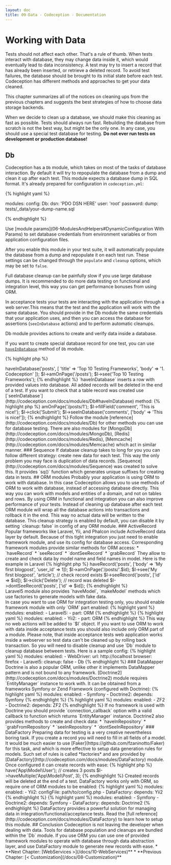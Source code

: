 ```yaml
---
layout: doc
title: 09-Data - Codeception - Documentation
---
```


# Working with Data

Tests should not affect each other. That's a rule of thumb. When tests interact with database, they may change data inside it, which would eventually lead to data inconsistency. A test may try to insert a record that has already been inserted, or retrieve a deleted record. To avoid test failures, the database should be brought to its initial state before each test. Codeception has different methods and approaches to get your data cleaned.

This chapter summarizes all of the notices on cleaning ups from the previous chapters and suggests the best strategies of how to choose data storage backends.

When we decide to clean up a database, we should make this cleaning as fast as possible. Tests should always run fast. Rebuilding the database from scratch is not the best way, but might be the only one. In any case, you should use a special test database for testing. **Do not ever run tests on development or production database!**

## Db

Codeception has a `Db` module, which takes on most of the tasks of database interaction. By default it will try to repopulate the database from a dump and clean it up after each test. This module expects a database dump in SQL format. It's already prepared for configuration in `codeception.yml`:

{% highlight yaml %}

modules:
    config:
        Db:
            dsn: 'PDO DSN HERE'
            user: 'root'
            password:
            dump: tests/_data/your-dump-name.sql

{% endhighlight %}


<div class="alert alert-notice">
Use [module params](06-ModulesAndHelpers#DynamicConfiguration With Params) to set database credentials from environment variables or from application configuration files.
</div>

After you enable this module in your test suite, it will automatically populate the database from a dump and repopulate it on each test run. These settings can be changed through the `populate` and `cleanup` options, which may be set to `false`.

<div class="alert alert-notice">
Full database cleanup can be painfully slow if you use large database dumps. It is recommended to do more data testing on functional and integration level, this way you can get performance bonuses from using ORM.
</div>

In acceptance tests your tests are interacting with the application through a web server.This means that the test and the application will work with the same database. You should provide in the Db module the same credentials that your application uses, and then you can access the database for assertions (`seeInDatabase` actions) and to perform automatic cleanups.

Db module provides actions to create and verify data inside a database.

If you want to create special database record for one test, you can use [`haveInDatabase`](http://codeception.com/docs/modules/Db#haveInDatabase) method of `Db` module.

{% highlight php %}

<?php 
$I->haveInDatabase('posts', [
  'title' => 'Top 10 Testing Frameworks', 
  'body' => '1. Codeception'
]);
$I->amOnPage('/posts');
$I->see('Top 10 Testing Frameworks');


{% endhighlight %}

`haveInDatabase` inserts a row with provided values into database. All added records will be deleted in the end of a test. 

If you want to check that a table record was created use [`seeInDatabase`](http://codeception.com/docs/modules/Db#haveInDatabase) method:

{% highlight php %}

<?php
$I->amOnPage('/posts/1');
$I->fillField('comment', 'This is nice!');
$I->click('Submit');
$I->seeInDatabase('comments', ['body' => 'This is nice!']);


{% endhighlight %}

Follow the module [reference](http://codeception.com/docs/modules/Db) for other methods you can use for database testing.

There are also modules for [MongoDb](http://codeception.com/docs/modules/MongoDb), [Redis](http://codeception.com/docs/modules/Redis), [Memcache](http://codeception.com/docs/modules/Memcache) which act in similar manner.

### Sequence

If database cleanup takes to long for you you can follow different strategy: create new data for each test. This way the only problem you may face is duplication of data records. [Sequence](http://codeception.com/docs/modules/Sequence) was created to solve this. It provides `sq()` function which generates unique suffixes for creating data in tests. 

## ORM modules

Probably your application is using ORM to work with database. In this case Codeception allows you to use methods of ORM to work with database, instead of accessing database directly. This way you can work with models and entities of a domain, and not on tables and rows.

By using ORM in functional and integration you can also improve performance of your tests. Instead of cleaning up database after each test ORM module will wrap all the database actions into transactions and rollback it in the end. This way no actual data will be written to the database. This cleanup strategy is enabled by default, you can disable it by setting `cleanup: false` in config of any ORM module.

### ActiveRecord

Popular frameworks like Laravel, Yii, and Phalcon include ActiveRecord data layer by default. Because of this tight integration you just need to enable framework module, and use its config for database access. 

Corresponding framework modules provide similar methods for ORM access:

* `haveRecord`
* `seeRecord`
* `dontSeeRecord`
* `grabRecord`

They allow to create and check data by model name and field names in model. Here is the example in Laravel

{% highlight php %}

<?php
// create record and get its id
$id = $I->haveRecord('posts', ['body' => 'My first blogpost', 'user_id' => 1]);
$I->amOnPage('/posts/'.$id);
$I->see('My first blogpost', 'article');
// check record exists
$I->seeRecord('posts', ['id' => $id]);
$I->click('Delete');
// record was deleted
$I->dontSeeRecord('posts', ['id' => $id]); 


{% endhighlight %}

<div class="alert alert-notice">
Laravel5 module also provides `haveModel`, `makeModel` methods which use factories to generate models with fake data.
</div>

In case you want to use ORM for integration testing only, you should enable framework module with only `ORM` part enabled:

{% highlight yaml %}

modules:
    enabled:
        - Laravel5:
            - part: ORM

{% endhighlight %}

{% highlight yaml %}

modules:
    enabled:
        - Yii2:
            - part: ORM

{% endhighlight %}

This way no web actions will be added to `$I` object. 

If you want to use ORM to work with data inside acceptance tests you should also include only ORM part of a module. Please note, that inside acceptance tests web application works inside a webserver so test data can't be cleaned up by rolling back transaction. So you will need to disable cleanup and use `Db` module to cleanup database betweem tests. Here is a sample config:

{% highlight yaml %}

modules:
    enabled:
        - WebDriver:
            url: http://localhost
            browser: firefox
        - Laravel5:
            cleanup: false
        - Db

{% endhighlight %}


### DataMapper

Doctrine is also a popular ORM, unlike other it implements DataMapper pattern and is not bound to any framework. [Doctrine2](http://codeception.com/docs/modules/Doctrine2) module requires `EntityManager` instance to work with. It can be obtained from a frameworks Symfony or Zend Framework (configured with Doctrine):

{% highlight yaml %}

modules:
    enabled:
        - Symfony
        - Doctrine2:
            depends: Symfony

{% endhighlight %}

{% highlight yaml %}

modules:
    enabled:
        - ZF2
        - Doctrine2:
            depends: ZF2

{% endhighlight %}


If no framework is used with Doctrine you should provide `connection_callback` option with a valid callback to function which returns `EntityManager` instance.

Doctrine2 also provides methods to create and check data:

* `haveInRepository`
* `grabFromRepository`
* `seeInRepository`
* `dontSeeInRepository`

### DataFactory

Preparing data for testing is a very creative nevertheless boring task. If you create a record you will need to fill in all fields of a model. It would be much easier to use [Faker](https://github.com/fzaninotto/Faker) for this task, and which is more effective to setup data generation rules for models. Such set of rules is called *factories* and are provided by [DataFactory](http://codeception.com/docs/modules/DataFactory) module.

Once configured it can create records with ease:

{% highlight php %}

<?php
// creates a new user
$user_id = $I->have('App\Model\User');
// creates 3 posts
$I->haveMultiple('App\Model\Post', 3);

{% endhighlight %}

Created records will be deleted at the end of a test. DataFactory works only with ORM, so require one of ORM modules to be enabled:

{% highlight yaml %}

modules:
    enabled:
        - Yii2:
            configFile: path/to/config.php
        - DataFactory:
            depends: Yii2

{% endhighlight %}

{% highlight yaml %}

modules:
    enabled:
        - Symfony
        - Doctrine2:
            depends: Symfony
        - DataFactory:
            depends: Doctrine2            

{% endhighlight %}

DataFactory provides a powerful solution for managing data in integration/functional/acceptance tests. Read the [full reference](http://codeception.com/docs/modules/DataFactory) to learn how to setup this module.

## Conclusion

Codeception is not leaving the developer when dealing with data. Tools for database population and cleanups are bundled within the `Db` module. If you use ORM you can use one of provided framework modules to operate with database through data abstraction layer, and use DataFactory module to generate new records with ease.




* **Next Chapter: [WebServices >](/docs/10-WebServices)**
* **Previous Chapter: [< Customization](/docs/08-Customization)**